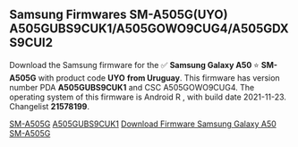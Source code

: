 <h2>Samsung Firmwares SM-A505G(UYO) A505GUBS9CUK1/A505GOWO9CUG4/A505GDXS9CUI2</h2>
Download the Samsung firmware for the ✅ <strong>Samsung Galaxy A50 </strong> ⭐ <strong>SM-A505G</strong> with product code <strong>UYO</strong> <strong> from Uruguay</strong>. This firmware has version number PDA <strong>A505GUBS9CUK1</strong> and CSC A505GOWO9CUG4. The operating system of this firmware is Android R , with build date 2021-11-23. Changelist <strong>21578199</strong>.


[SM-A505G](https://samfirm.shop/samsung/model/SM-A505G)
[A505GUBS9CUK1](https://samfirm.shop/samsung/pda/A505GUBS9CUK1)
[Download Firmware Samsung Galaxy A50 SM-A505G](https://samfirm.shop/samsung/firmware/476342)
